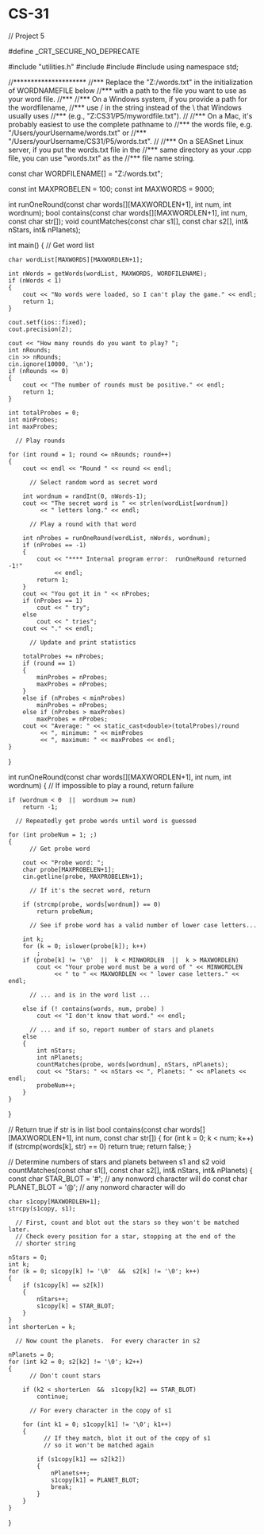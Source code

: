 # CS-31

// Project 5

#define _CRT_SECURE_NO_DEPRECATE

#include "utilities.h"
#include <iostream>
#include <cstring>
#include <cctype>
using namespace std;

   //*********************
   //***  Replace the "Z:/words.txt" in the initialization of WORDNAMEFILE below
   //***  with a path to the file you want to use as your word file.
   //***
   //***  On a Windows system, if you provide a path for the wordfilename,
   //***  use / in the string instead of the \ that Windows usually uses
   //***  (e.g., "Z:CS31/P5/mywordfile.txt").
   //
   //***  On a Mac, it's probably easiest to use the complete pathname to
   //***  the words file, e.g. "/Users/yourUsername/words.txt" or
   //***  "/Users/yourUsername/CS31/P5/words.txt".
   //
   //***  On a SEASnet Linux server, if you put the words.txt file in the
   //***  same directory as your .cpp file, you can use "words.txt" as the
   //***  file name string.

const char WORDFILENAME[] = "Z:/words.txt";

const int MAXPROBELEN = 100;
const int MAXWORDS = 9000;

int runOneRound(const char words[][MAXWORDLEN+1], int num, int wordnum);
bool contains(const char words[][MAXWORDLEN+1], int num, const char str[]);
void countMatches(const char s1[], const char s2[], int& nStars, int& nPlanets);

int main()
{
      // Get word list
      
    char wordList[MAXWORDS][MAXWORDLEN+1];

    int nWords = getWords(wordList, MAXWORDS, WORDFILENAME);
    if (nWords < 1)
    {
        cout << "No words were loaded, so I can't play the game." << endl;
        return 1;
    }

    cout.setf(ios::fixed);
    cout.precision(2);

    cout << "How many rounds do you want to play? ";
    int nRounds;
    cin >> nRounds;
    cin.ignore(10000, '\n');
    if (nRounds <= 0)
    {
        cout << "The number of rounds must be positive." << endl;
        return 1;
    }

    int totalProbes = 0;
    int minProbes;
    int maxProbes;

      // Play rounds

    for (int round = 1; round <= nRounds; round++)
    {
        cout << endl << "Round " << round << endl;

          // Select random word as secret word

        int wordnum = randInt(0, nWords-1);
        cout << "The secret word is " << strlen(wordList[wordnum])
             << " letters long." << endl;

          // Play a round with that word

        int nProbes = runOneRound(wordList, nWords, wordnum);
        if (nProbes == -1)
        {
            cout << "**** Internal program error:  runOneRound returned -1!"
                 << endl;
            return 1;
        }
        cout << "You got it in " << nProbes;
        if (nProbes == 1)
            cout << " try";
        else
            cout << " tries";
        cout << "." << endl;

          // Update and print statistics

        totalProbes += nProbes;
        if (round == 1)
        {
            minProbes = nProbes;
            maxProbes = nProbes;
        }
        else if (nProbes < minProbes)
            minProbes = nProbes;
        else if (nProbes > maxProbes)
            maxProbes = nProbes;
        cout << "Average: " << static_cast<double>(totalProbes)/round
             << ", minimum: " << minProbes
             << ", maximum: " << maxProbes << endl;
    }
}

int runOneRound(const char words[][MAXWORDLEN+1], int num, int wordnum)
{
      // If impossible to play a round, return failure

    if (wordnum < 0  ||  wordnum >= num)
        return -1;

      // Repeatedly get probe words until word is guessed

    for (int probeNum = 1; ;)
    {
          // Get probe word

        cout << "Probe word: ";
        char probe[MAXPROBELEN+1];
        cin.getline(probe, MAXPROBELEN+1);

          // If it's the secret word, return

        if (strcmp(probe, words[wordnum]) == 0)
            return probeNum;

          // See if probe word has a valid number of lower case letters...

        int k;
        for (k = 0; islower(probe[k]); k++)
            ;
        if (probe[k] != '\0'  ||  k < MINWORDLEN  ||  k > MAXWORDLEN)
            cout << "Your probe word must be a word of " << MINWORDLEN
                 << " to " << MAXWORDLEN << " lower case letters." << endl;

          // ... and is in the word list ...

        else if (! contains(words, num, probe) )
            cout << "I don't know that word." << endl;

          // ... and if so, report number of stars and planets
        else
        {
            int nStars;
            int nPlanets;
            countMatches(probe, words[wordnum], nStars, nPlanets);
            cout << "Stars: " << nStars << ", Planets: " << nPlanets << endl;
            probeNum++;
        }
    }
}

  // Return true if str is in list
bool contains(const char words[][MAXWORDLEN+1], int num, const char str[])
{
    for (int k = 0; k < num; k++)
        if (strcmp(words[k], str) == 0)
            return true;
    return false;
}

  // Determine numbers of stars and planets between s1 and s2
void countMatches(const char s1[], const char s2[], int& nStars, int& nPlanets)
{
    const char STAR_BLOT   = '#';  // any nonword character will do
    const char PLANET_BLOT = '@';  // any nonword character will do

    char s1copy[MAXWORDLEN+1];
    strcpy(s1copy, s1);
 
      // First, count and blot out the stars so they won't be matched later.
      // Check every position for a star, stopping at the end of the
      // shorter string

    nStars = 0;
    int k;
    for (k = 0; s1copy[k] != '\0'  &&  s2[k] != '\0'; k++)
    {
        if (s1copy[k] == s2[k])
        {
            nStars++;
            s1copy[k] = STAR_BLOT;
        }
    }
    int shorterLen = k;

      // Now count the planets.  For every character in s2

    nPlanets = 0;
    for (int k2 = 0; s2[k2] != '\0'; k2++)
    {
          // Don't count stars

        if (k2 < shorterLen  &&  s1copy[k2] == STAR_BLOT)
            continue;

          // For every character in the copy of s1

        for (int k1 = 0; s1copy[k1] != '\0'; k1++)
        {
              // If they match, blot it out of the copy of s1
              // so it won't be matched again

            if (s1copy[k1] == s2[k2])
            {
                nPlanets++;
                s1copy[k1] = PLANET_BLOT;
                break;
            }
        }
    }
}
